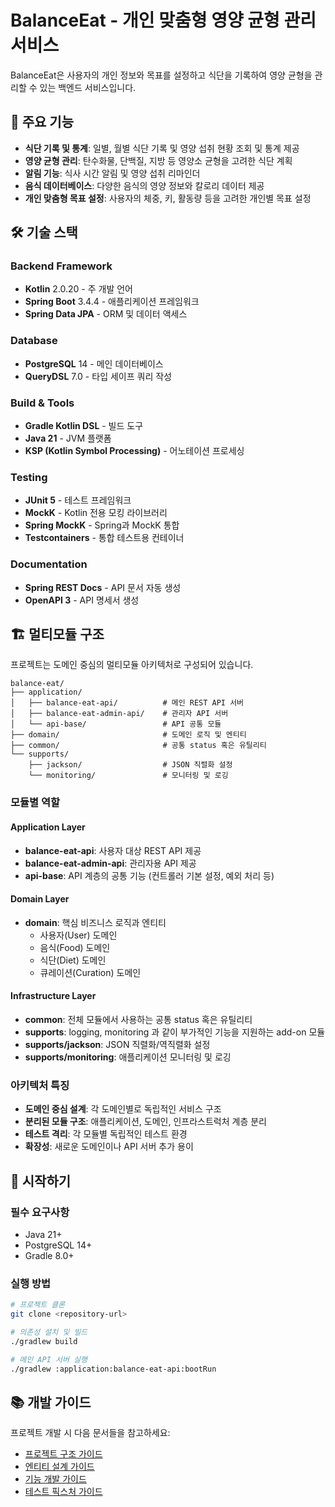 # BalanceEat - 개인 맞춤형 영양 균형 관리 서비스

BalanceEat은 사용자의 개인 정보와 목표를 설정하고 식단을 기록하여 영양 균형을 관리할 수 있는 백엔드 서비스입니다.

## 🎯 주요 기능

- **식단 기록 및 통계**: 일별, 월별 식단 기록 및 영양 섭취 현황 조회 및 통계 제공
- **영양 균형 관리**: 탄수화물, 단백질, 지방 등 영양소 균형을 고려한 식단 계획
- **알림 기능**: 식사 시간 알림 및 영양 섭취 리마인더
- **음식 데이터베이스**: 다양한 음식의 영양 정보와 칼로리 데이터 제공
- **개인 맞춤형 목표 설정**: 사용자의 체중, 키, 활동량 등을 고려한 개인별 목표 설정


## 🛠 기술 스택

### Backend Framework
- **Kotlin** 2.0.20 - 주 개발 언어
- **Spring Boot** 3.4.4 - 애플리케이션 프레임워크
- **Spring Data JPA** - ORM 및 데이터 액세스

### Database
- **PostgreSQL** 14 - 메인 데이터베이스
- **QueryDSL** 7.0 - 타입 세이프 쿼리 작성

### Build & Tools
- **Gradle Kotlin DSL** - 빌드 도구
- **Java 21** - JVM 플랫폼
- **KSP (Kotlin Symbol Processing)** - 어노테이션 프로세싱

### Testing
- **JUnit 5** - 테스트 프레임워크
- **MockK** - Kotlin 전용 모킹 라이브러리
- **Spring MockK** - Spring과 MockK 통합
- **Testcontainers** - 통합 테스트용 컨테이너

### Documentation
- **Spring REST Docs** - API 문서 자동 생성
- **OpenAPI 3** - API 명세서 생성

## 🏗 멀티모듈 구조

프로젝트는 도메인 중심의 멀티모듈 아키텍처로 구성되어 있습니다.

```
balance-eat/
├── application/
│   ├── balance-eat-api/          # 메인 REST API 서버
│   ├── balance-eat-admin-api/    # 관리자 API 서버
│   └── api-base/                 # API 공통 모듈
├── domain/                       # 도메인 로직 및 엔티티
├── common/                       # 공통 status 혹은 유틸리티
└── supports/
    ├── jackson/                  # JSON 직렬화 설정
    └── monitoring/               # 모니터링 및 로깅
```

### 모듈별 역할

#### Application Layer
- **balance-eat-api**: 사용자 대상 REST API 제공
- **balance-eat-admin-api**: 관리자용 API 제공
- **api-base**: API 계층의 공통 기능 (컨트롤러 기본 설정, 예외 처리 등)

#### Domain Layer
- **domain**: 핵심 비즈니스 로직과 엔티티
  - 사용자(User) 도메인
  - 음식(Food) 도메인
  - 식단(Diet) 도메인
  - 큐레이션(Curation) 도메인

#### Infrastructure Layer
- **common**: 전체 모듈에서 사용하는 공통 status 혹은 유틸리티
- **supports**: logging, monitoring 과 같이 부가적인 기능을 지원하는 add-on 모듈
- **supports/jackson**: JSON 직렬화/역직렬화 설정
- **supports/monitoring**: 애플리케이션 모니터링 및 로깅

### 아키텍처 특징

- **도메인 중심 설계**: 각 도메인별로 독립적인 서비스 구조
- **분리된 모듈 구조**: 애플리케이션, 도메인, 인프라스트럭처 계층 분리
- **테스트 격리**: 각 모듈별 독립적인 테스트 환경
- **확장성**: 새로운 도메인이나 API 서버 추가 용이

## 🚀 시작하기

### 필수 요구사항
- Java 21+
- PostgreSQL 14+
- Gradle 8.0+

### 실행 방법
```bash
# 프로젝트 클론
git clone <repository-url>

# 의존성 설치 및 빌드
./gradlew build

# 메인 API 서버 실행
./gradlew :application:balance-eat-api:bootRun
```

## 📚 개발 가이드

프로젝트 개발 시 다음 문서들을 참고하세요:

- [프로젝트 구조 가이드](claude/project-structure.md)
- [엔티티 설계 가이드](claude/entity-guidelines.md)
- [기능 개발 가이드](claude/feature-development-guide.md)
- [테스트 픽스처 가이드](claude/fixture-guidelines.md)